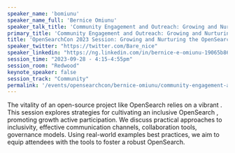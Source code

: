 ```yaml
---
speaker_name: 'bomiunu'
speaker_name_full: 'Bernice Omiunu'
speaker_talk_title: 'Community Engagement and Outreach: Growing and Nurturing the OpenSearch Community'
primary_title: 'Community Engagement and Outreach: Growing and Nurturing the OpenSearch Community'
title: 'OpenSearchCon 2023 Session: Growing and Nurturing the OpenSearch Community'
speaker_twitter: "https://twitter.com/Bare_nice"
speaker_linkedin: "https://ng.linkedin.com/in/bernice-e-omiunu-19065b86"
session_time: "2023-09-28 - 4:15-4:55pm"
session_room: "Redwood"
keynote_speaker: false
session_track: "Community"
permalink: '/events/opensearchcon/bernice-omiunu/community-engagement-and-outreach-growing-and-nurturing-the-opensearch-community.html'
---
```


The vitality of an open-source project like OpenSearch relies on a vibrant . This session explores strategies for cultivating an inclusive OpenSearch , promoting growth active participation. We discuss practical approaches to inclusivity, effective communication channels, collaboration tools, governance models. Using real-world examples best practices, we aim to equip attendees with the tools to foster a robust OpenSearch.
